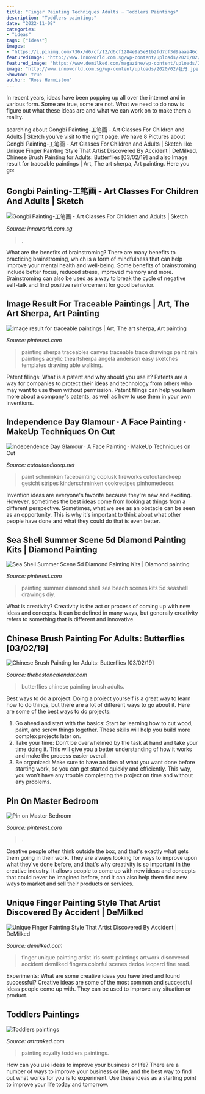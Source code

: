 ```yaml
---
title: "Finger Painting Techniques Adults ~ Toddlers Paintings"
description: "Toddlers paintings"
date: "2022-11-08"
categories:
- "ideas"
tags: ["ideas"]
images:
- "https://i.pinimg.com/736x/d6/cf/12/d6cf1284e9a5e81b2fd7df3d9aaaa46c.jpg"
featuredImage: "http://www.innoworld.com.sg/wp-content/uploads/2020/02/牡丹.jpeg"
featured_image: "https://www.demilked.com/magazine/wp-content/uploads/2016/03/unique-style-finger-paintings-iris-scott-4.jpg"
image: "http://www.innoworld.com.sg/wp-content/uploads/2020/02/牡丹.jpeg"
ShowToc: true
author: "Ross Hermiston"
---
```



In recent years, ideas have been popping up all over the internet and in various form. Some are true, some are not. What we need to do now is figure out what these ideas are and what we can work on to make them a reality.

	

		
searching about Gongbi Painting-工笔画 - Art Classes For Children and Adults | Sketch you've visit to the right page. We have 8 Pictures about Gongbi Painting-工笔画 - Art Classes For Children and Adults | Sketch like Unique Finger Painting Style That Artist Discovered By Accident | DeMilked, Chinese Brush Painting for Adults: Butterflies [03/02/19] and also Image result for traceable paintings | Art, The art sherpa, Art painting. Here you go:
		
    
## Gongbi Painting-工笔画 - Art Classes For Children And Adults | Sketch

<img loading=lazy src="http://www.innoworld.com.sg/wp-content/uploads/2020/02/牡丹.jpeg" onerror="this.onerror=null;this.src='https://tse1.mm.bing.net/th?id=OIP.KRj4v5FxfxtL7CGGEU5-WAHaG1&amp;pid=15.1';" alt="Gongbi Painting-工笔画 - Art Classes For Children and Adults | Sketch">

_Source: innoworld.com.sg_

>. 

	

What are the benefits of brainstroming?
There are many benefits to practicing brainstroming, which is a form of mindfulness that can help improve your mental health and well-being. Some benefits of brainstroming include better focus, reduced stress, improved memory and more. Brainstroming can also be used as a way to break the cycle of negative self-talk and find positive reinforcement for good behavior.

    
## Image Result For Traceable Paintings | Art, The Art Sherpa, Art Painting

<img loading=lazy src="https://i.pinimg.com/736x/1b/fc/98/1bfc986e08f88f5856faa5ff495e312b.jpg" onerror="this.onerror=null;this.src='https://tse3.mm.bing.net/th?id=OIP.gtuwULk-DD0HQ8cpvv0I4gHaK0&amp;pid=15.1';" alt="Image result for traceable paintings | Art, The art sherpa, Art painting">

_Source: pinterest.com_

>painting sherpa traceables canvas traceable trace drawings paint rain paintings acrylic theartsherpa angela anderson easy sketches templates drawing able walking. 

	

Patent filings: What is a patent and why should you use it?
Patents are a way for companies to protect their ideas and technology from others who may want to use them without permission. Patent filings can help you learn more about a company's patents, as well as how to use them in your own inventions.

    
## Independence Day Glamour · A Face Painting · MakeUp Techniques On Cut

<img loading=lazy src="https://images.coplusk.net/project_images/99946/image/july4__64_edit1web_1312325799.jpg" onerror="this.onerror=null;this.src='https://tse1.mm.bing.net/th?id=OIP.kNdjzYbYZUg8IAb_5HeWmgHaLI&amp;pid=15.1';" alt="Independence Day Glamour · A Face Painting · MakeUp Techniques on Cut">

_Source: cutoutandkeep.net_

>paint schminken facepainting coplusk fireworks cutoutandkeep gesicht stripes kinderschminken cookrecipes pinhomedecor. 

	

Invention ideas are everyone's favorite because they're new and exciting. However, sometimes the best ideas come from looking at things from a different perspective. Sometimes, what we see as an obstacle can be seen as an opportunity. This is why it's important to think about what other people have done and what they could do that is even better.

    
## Sea Shell Summer Scene 5d Diamond Painting Kits | Diamond Painting

<img loading=lazy src="https://i.pinimg.com/originals/1b/a5/18/1ba518c313b717ce66d3c79eb95129b6.jpg" onerror="this.onerror=null;this.src='https://tse2.mm.bing.net/th?id=OIP.rZPkcoAzGN_KvEZgZgLyLAHaJ2&amp;pid=15.1';" alt="Sea Shell Summer Scene 5d Diamond Painting Kits | Diamond painting">

_Source: pinterest.com_

>painting summer diamond shell sea beach scenes kits 5d seashell drawings diy. 

	

What is creativity?
Creativity is the act or process of coming up with new ideas and concepts. It can be defined in many ways, but generally creativity refers to something that is different and innovative.

    
## Chinese Brush Painting For Adults: Butterflies [03/02/19]

<img loading=lazy src="https://www.thebostoncalendar.com/system/events/photos/000/229/889/original/March_2019_Butterflies_Xiaoyong_Liu.jpg?1547729470" onerror="this.onerror=null;this.src='https://tse4.mm.bing.net/th?id=OIP.hyGfbzsY-gjf8OZSVOxp9gHaJ4&amp;pid=15.1';" alt="Chinese Brush Painting for Adults: Butterflies [03/02/19]">

_Source: thebostoncalendar.com_

>butterflies chinese painting brush adults. 

	

Best ways to do a project:
Doing a project yourself is a great way to learn how to do things, but there are a lot of different ways to go about it. Here are some of the best ways to do projects: 
1. Go ahead and start with the basics: Start by learning how to cut wood, paint, and screw things together. These skills will help you build more complex projects later on. 
2. Take your time: Don’t be overwhelmed by the task at hand and take your time doing it. This will give you a better understanding of how it works and make the process easier overall. 
3. Be organized: Make sure to have an idea of what you want done before starting work, so you can get started quickly and efficiently. This way, you won’t have any trouble completing the project on time and without any problems.

    
## Pin On Master Bedroom

<img loading=lazy src="https://i.pinimg.com/736x/d6/cf/12/d6cf1284e9a5e81b2fd7df3d9aaaa46c.jpg" onerror="this.onerror=null;this.src='https://tse4.mm.bing.net/th?id=OIP.iDymawyPPDNCB9KMOCG4vgHaJ4&amp;pid=15.1';" alt="Pin on Master Bedroom">

_Source: pinterest.com_

>. 

	

Creative people often think outside the box, and that's exactly what gets them going in their work. They are always looking for ways to improve upon what they've done before, and that's why creativity is so important in the creative industry. It allows people to come up with new ideas and concepts that could never be imagined before, and it can also help them find new ways to market and sell their products or services.

    
## Unique Finger Painting Style That Artist Discovered By Accident | DeMilked

<img loading=lazy src="https://www.demilked.com/magazine/wp-content/uploads/2016/03/unique-style-finger-paintings-iris-scott-4.jpg" onerror="this.onerror=null;this.src='https://tse3.mm.bing.net/th?id=OIP.hWlxxAPMLF3dIz-zUbznBwHaHZ&amp;pid=15.1';" alt="Unique Finger Painting Style That Artist Discovered By Accident | DeMilked">

_Source: demilked.com_

>finger unique painting artist iris scott paintings artwork discovered accident demilked fingers colorful scenes dedos leopard fine read. 

	

Experiments: What are some creative ideas you have tried and found successful?
Creative ideas are some of the most common and successful ideas people come up with. They can be used to improve any situation or product.

    
## Toddlers Paintings

<img loading=lazy src="https://www.artranked.com/images/e7/e7a54c289cd65c5d2db206a61c125ba3.jpg" onerror="this.onerror=null;this.src='https://tse4.mm.bing.net/th?id=OIP.dGpBXpSVUqMeEhoVSQ4iFwHaFc&amp;pid=15.1';" alt="Toddlers paintings">

_Source: artranked.com_

>painting royalty toddlers paintings. 

	

How can you use ideas to improve your business or life?
There are a number of ways to improve your business or life, and the best way to find out what works for you is to experiment. Use these ideas as a starting point to improve your life today and tomorrow.

